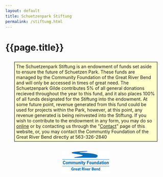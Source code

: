 ```yaml
---
layout: default
title: Schuetzenpark Stiftung
permalink: /stiftung.html
---
```


# {{page.title}}

<div style="border: solid 1px black;background-color:#ffffcc;padding:5px;margin:2em;">
The Schuetzenpark Stiftung is an endowment of funds set aside to ensure the future of Schuetzen Park. 
These funds are managed by the Community Foundation of the Great River Bend and will only be accessed 
in times of great need. The Schuetzenpark Gilde contributes 5% of all general donations recieved 
throughout the year to this fund,  and it also places 100% of all funds designated for the Stiftung 
into the endowment. At some future point, revenue generated from this fund could be used for projects 
within the Park, however, at this point, any revenue generated is being reinvested into the Stiftung. 
    If you wish to contribute to the endowment in any form, you may do so <a href="https://qccf.fcsuite.com/erp/donate/create?funit_id=2229">online</a> or by contacting us through the "<a href="contact.html">Contact</a>" 
page of this website, or, you may contact the Communtiy Foundation of the Great River Bend directly 
at 563-326-2840
</div>

<div style="text-align: center;"><a href="http://www.cfgrb.org" style="border:none;">
<img alt="Community Foundation - Great River Bend" src="/assets/images/CFGRBLogo.jpg">
</a></div>
